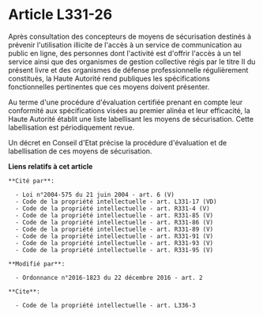 # Article L331-26

Après consultation des concepteurs de moyens de sécurisation destinés à prévenir l'utilisation illicite de l'accès à un
service de communication au public en ligne, des personnes dont l'activité est d'offrir l'accès à un tel service ainsi que
des organismes de gestion collective régis par le titre II du présent livre et des organismes de défense professionnelle
régulièrement constitués, la Haute Autorité rend publiques les spécifications fonctionnelles pertinentes que ces moyens
doivent présenter. 

Au terme d'une procédure d'évaluation certifiée prenant en compte leur conformité aux spécifications visées au premier alinéa
et leur efficacité, la Haute Autorité établit une liste labellisant les moyens de sécurisation. Cette labellisation est
périodiquement revue. 

Un décret en Conseil d'Etat précise la procédure d'évaluation et de labellisation de ces moyens de sécurisation.

**Liens relatifs à cet article**

	**Cité par**:

	  - Loi n°2004-575 du 21 juin 2004 - art. 6 (V)
	  - Code de la propriété intellectuelle - art. L331-17 (VD)
	  - Code de la propriété intellectuelle - art. R331-4 (V)
	  - Code de la propriété intellectuelle - art. R331-85 (V)
	  - Code de la propriété intellectuelle - art. R331-86 (V)
	  - Code de la propriété intellectuelle - art. R331-89 (V)
	  - Code de la propriété intellectuelle - art. R331-91 (V)
	  - Code de la propriété intellectuelle - art. R331-93 (V)
	  - Code de la propriété intellectuelle - art. R331-95 (V)

	**Modifié par**:

	  - Ordonnance n°2016-1823 du 22 décembre 2016 - art. 2

	**Cite**:

	  - Code de la propriété intellectuelle - art. L336-3
